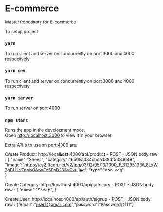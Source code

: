 # E-commerce

Master Repository for E-commerce

To setup project

### `yarn`

To run client and server on concurrently on port 3000 and 4000 respectively

### `yarn dev`

To run client and server on concurrently on port 3000 and 4000 respectively

### `yarn server`

To run server on port 4000

### `npm start`

Runs the app in the development mode.\
Open [http://localhost:3000](http://localhost:3000) to view it in your browser.

Extra API's to use on port:4000 are:

Create Product: http://localhost:4000/api/product - POST - JSON body raw :
{
"name":"Sheep",
"category":"6508ad34cbcad38df5386649",
"image":"https://as2.ftcdn.net/v2/jpg/03/12/95/13/1000_F_312951336_8LxW7gBLHslTnpbOAwxFo5FpD2R5vGxu.jpg",
"type":"non-veg"  
}

Create Category: http://localhost:4000/api/category - POST - JSON body raw :
{
"name":"Sheep",
}

Create User: http://localhost:4000/api/auth/signup - POST - JSON body raw : {"email":"user1@gmail.com","password":"Password@111"}
